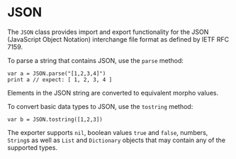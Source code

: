 [comment]: # (Morpho json help file)
[version]: # (0.5)

[toplevel]: #

# JSON
[tagjson]: # (json)

The `JSON` class provides import and export functionality for the JSON (JavaScript Object Notation) interchange file format as defined by IETF RFC 7159. 

To parse a string that contains JSON, use the `parse` method: 

    var a = JSON.parse("[1,2,3,4]")
    print a // expect: [ 1, 2, 3, 4 ]

Elements in the JSON string are converted to equivalent morpho values.

To convert basic data types to JSON, use the `tostring` method: 

    var b = JSON.tostring([1,2,3])

The exporter supports `nil`, boolean values `true` and `false`, numbers, `String`s as well as `List` and `Dictionary` objects that may contain any of the supported types. 
